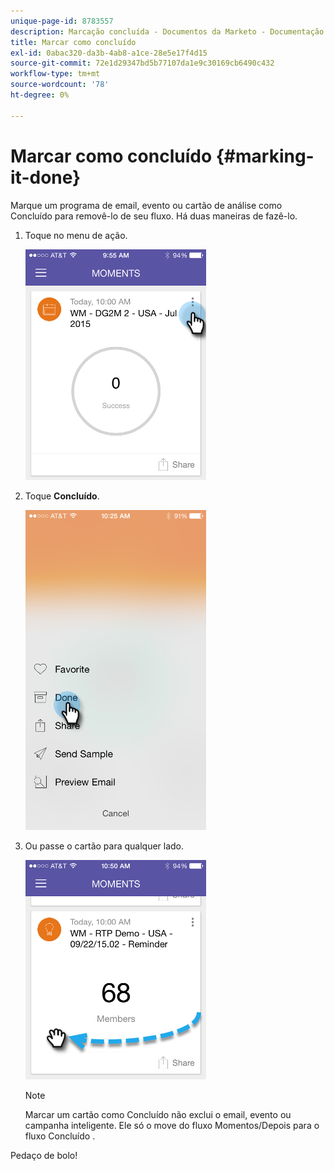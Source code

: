 ```yaml
---
unique-page-id: 8783557
description: Marcação concluída - Documentos da Marketo - Documentação do produto
title: Marcar como concluído
exl-id: 0abac320-da3b-4ab8-a1ce-28e5e17f4d15
source-git-commit: 72e1d29347bd5b77107da1e9c30169cb6490c432
workflow-type: tm+mt
source-wordcount: '78'
ht-degree: 0%

---
```


# Marcar como concluído {#marking-it-done}

Marque um programa de email, evento ou cartão de análise como Concluído para removê-lo de seu fluxo. Há duas maneiras de fazê-lo.

1. Toque no menu de ação.

   ![](assets/image2015-7-14-17-3a32-3a35.png)

1. Toque **Concluído**.

   ![](assets/image2015-7-14-17-3a36-3a31.png)

1. Ou passe o cartão para qualquer lado.

   ![](assets/image2015-9-25-9-3a46-3a6.png)

   >[!NOTE]
   >
   >Marcar um cartão como Concluído não exclui o email, evento ou campanha inteligente. Ele só o move do fluxo Momentos/Depois para o fluxo Concluído .

Pedaço de bolo!
